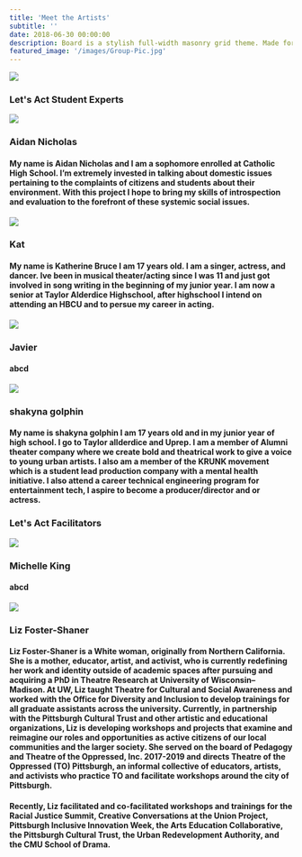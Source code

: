 ```yaml
---
title: 'Meet the Artists'
subtitle: ''
date: 2018-06-30 00:00:00
description: Board is a stylish full-width masonry grid theme. Made for designers, artists, photographers and developers to show off their best work.
featured_image: '/images/Group-Pic.jpg'
---
```


![](/Lets-s-Act.github.io/images/Group-Pic.jpg)

### Let's Act Student Experts

<img src="/Lets-s-Act.github.io/images/Aidan.jpeg">

### Aidan Nicholas
#### My name is Aidan Nicholas and I am a sophomore enrolled at Catholic High School. I’m extremely invested in talking about domestic issues pertaining to the complaints of citizens and students about their environment. With this project I hope to bring my skills of introspection and evaluation to the forefront of these systemic social issues.

<img src="/Lets-s-Act.github.io/images/Kat.jpg">

### Kat 
#### My name is Katherine Bruce I am 17 years old. I am a singer, actress, and dancer. Ive been in musical theater/acting since I was 11 and just got involved in song writing in the beginning of my junior year. I am now a senior at Taylor Alderdice Highschool, after highschool I intend on attending an HBCU and to persue my career in acting.

<img src="/Lets-s-Act.github.io/images/javier.jpg">

### Javier
#### abcd

<img src="/Lets-s-Act.github.io/images/shakyna.jpeg">

### shakyna golphin
#### My name is shakyna golphin I am 17 years old and in my junior year of high school. I go to Taylor allderdice and Uprep. I am a member of Alumni theater company where we create bold and theatrical work to give a voice to young urban artists. I also am a member of the KRUNK movement which is a student lead production company with a mental health initiative. I also attend a career technical engineering program for entertainment tech, I aspire to become a producer/director and or actress. 

### Let's Act Facilitators

<img src="/Lets-s-Act.github.io/images/Michelle.png">

### Michelle King
#### abcd

<img src="/Lets-s-Act.github.io/images/liz.png">

### Liz Foster-Shaner
#### Liz Foster-Shaner is a White woman, originally from Northern California. She is a mother, educator, artist, and activist, who is currently redefining her work and identity outside of academic spaces after pursuing and acquiring a PhD in Theatre Research at University of Wisconsin– Madison. At UW, Liz taught Theatre for Cultural and Social Awareness and worked with the Office for Diversity and Inclusion to develop trainings for all graduate assistants across the university. Currently, in partnership with the Pittsburgh Cultural Trust and other artistic and educational organizations, Liz is developing workshops and projects that examine and reimagine our roles and opportunities as active citizens of our local communities and the larger society. She served on the board of Pedagogy and Theatre of the Oppressed, Inc. 2017-2019 and directs Theatre of the Oppressed (TO) Pittsburgh, an informal collective of educators, artists, and activists who practice TO and facilitate workshops around the city of Pittsburgh.
#### Recently, Liz facilitated and co-facilitated workshops and trainings for the Racial Justice Summit, Creative Conversations at the Union Project, Pittsburgh Inclusive Innovation Week, the Arts Education Collaborative, the Pittsburgh Cultural Trust, the Urban Redevelopment Authority, and the CMU School of Drama.